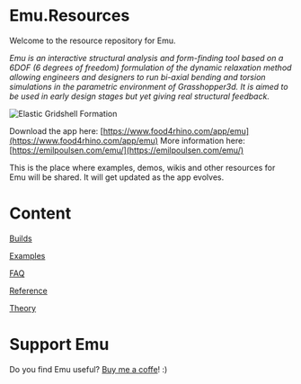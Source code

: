 # Emu.Resources
Welcome to the resource repository for Emu.

_Emu is an interactive structural analysis and form-finding tool based on a 6DOF (6 degrees of freedom) formulation of the dynamic relaxation method allowing engineers and designers to run bi-axial bending and torsion simulations in the parametric environment of Grasshopper3d. It is aimed to be used in early design stages but yet giving real structural feedback._

![Elastic Gridshell Formation](/examples/ElasticGridshellFormation/Emu_ElasticGridshellFormation_Preview.gif)

Download the app here: [https://www.food4rhino.com/app/emu](https://www.food4rhino.com/app/emu)
More information here: [https://emilpoulsen.com/emu/](https://emilpoulsen.com/emu/)

This is the place where examples, demos, wikis and other resources for Emu will be shared. It will get updated as the app evolves.

# Content
[Builds](/builds)

[Examples](/examples)

[FAQ](/faq)

[Reference](/reference)

[Theory](/theory)

# Support Emu
Do you find Emu useful? [Buy me a coffe](https://www.buymeacoffee.com/2SRF6X1V6S)! :)
